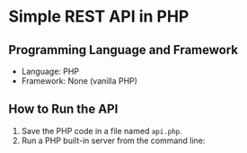 # Simple REST API in PHP

## Programming Language and Framework
- Language: PHP
- Framework: None (vanilla PHP)

## How to Run the API
1. Save the PHP code in a file named `api.php`.
2. Run a PHP built-in server from the command line:
